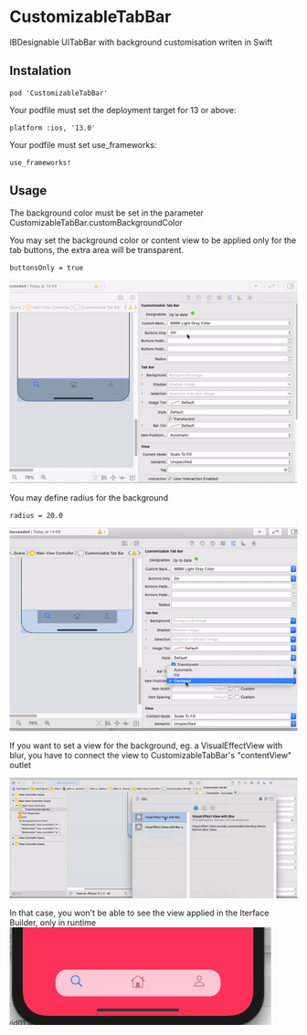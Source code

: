 # CustomizableTabBar
IBDesignable UITabBar with background customisation writen in Swift


## Instalation

	pod 'CustomizableTabBar'

Your podfile must set the deployment target for 13 or above:

    platform :ios, '13.0'

Your podfile must set use_frameworks:

    use_frameworks!

## Usage

The background color must be set in the parameter CustomizableTabBar.customBackgroundColor

You may set the background color or content view to be applied only for the tab buttons, the extra area will be transparent.
	
	buttonsOnly = true

![Alt Text](https://github.com/jonathan-gomes/CustomizableTabBar/blob/main/files/vid01.gif)


You may define radius for the background
	
	radius = 20.0
	
![Alt Text](https://github.com/jonathan-gomes/CustomizableTabBar/blob/main/files/vid02.gif)

If you want to set a view for the background, eg. a VisualEffectView with blur, you have to connect the view to CustomizableTabBar's "contentView" outlet

![Alt Text](https://github.com/jonathan-gomes/CustomizableTabBar/blob/main/files/vid03.gif)

In that case, you won't be able to see the view applied in the Iterface Builder, only in runtime
![Alt Text](https://github.com/jonathan-gomes/CustomizableTabBar/blob/main/files/sc01.png)

	

